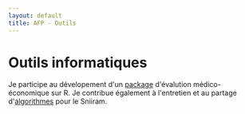 ```yaml
---
layout: default
title: AFP - Outils
---
```


# Outils informatiques

Је participe au dévelopement d'un [package](https://pierucci.github.io/heemod/)
d'évalution médico-économique sur R. 
Je contribue également à l'entretien et au partage 
 d'[algorithmes](https://github.com/pierucci/polymed) pour le Sniiram.
 
